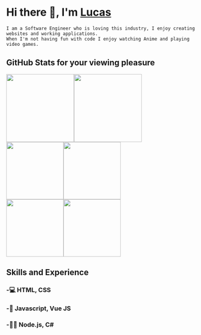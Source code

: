 # Hi there 👋, I'm [Lucas](https://www.linkedin.com/in/lucaspayton/)

```
I am a Software Engineer who is loving this industry, I enjoy creating websites and working applications. 
When I'm not having fun with code I enjoy watching Anime and playing video games.
```
## GitHub Stats for your viewing pleasure

<div style="display: flex; flex-direction: row;">
 <img class="img" style="height: 180px;" src="https://github-readme-stats.vercel.app/api?username=Jarrod-Payton&show_icons=true&theme=dark" />
 <img class="img" style="height: 180px;" src="https://github-readme-stats.vercel.app/api/top-langs/?username=Jarrod-Payton&theme=dark&layout=compact" />
</div>
<div style="display: flex; align-content-center; flex-direction: row;">
 <img class="img" style="height: 152px;" src="https://github-readme-stats.vercel.app/api/pin/?username=Jarrod-Payton&repo=Good-Ol-Days&theme=dark" />
 <img class="img" style="height: 152px;" src="https://github-readme-stats.vercel.app/api/pin/?username=Jarrod-Payton&repo=Overly-Complex-LinkedIn&theme=dark" />
</div>
<div style="display: flex; align-content-center; flex-direction: row;">
 <img class="img" style="height: 152px;" src="https://github-readme-stats.vercel.app/api/pin/?username=Jarrod-Payton&repo=Clicker-Games&theme=dark" />
 <img class="img" style="height: 152px;" src="https://github-readme-stats.vercel.app/api/pin/?username=Jarrod-Payton&repo=Jarrod-Payton&theme=dark" />
</div>

## Skills and Experience 

### -💻 HTML, CSS
### -🔗 Javascript, Vue JS
### -👨‍💻 Node.js, C#
